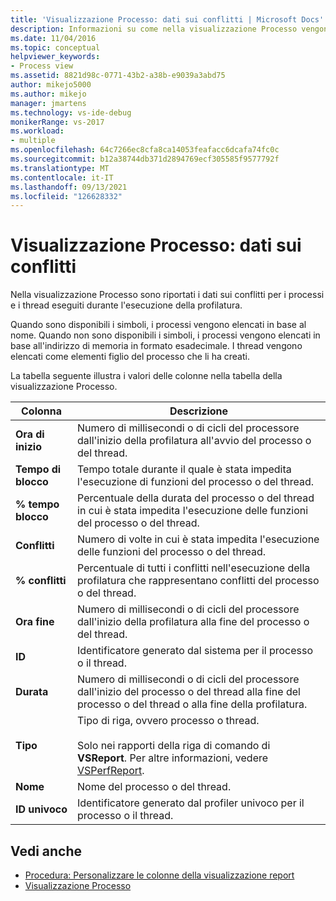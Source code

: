 ```yaml
---
title: 'Visualizzazione Processo: dati sui conflitti | Microsoft Docs'
description: Informazioni su come nella visualizzazione Processo vengono visualizzati i dati relativi ai processi e ai thread eseguiti durante l'esecuzione della profilatura.
ms.date: 11/04/2016
ms.topic: conceptual
helpviewer_keywords:
- Process view
ms.assetid: 8821d98c-0771-43b2-a38b-e9039a3abd75
author: mikejo5000
ms.author: mikejo
manager: jmartens
ms.technology: vs-ide-debug
monikerRange: vs-2017
ms.workload:
- multiple
ms.openlocfilehash: 64c7266ec8cfa8ca14053feafacc6dcafa74fc0c
ms.sourcegitcommit: b12a38744db371d2894769ecf305585f9577792f
ms.translationtype: MT
ms.contentlocale: it-IT
ms.lasthandoff: 09/13/2021
ms.locfileid: "126628332"
---
```

# <a name="process-view---contention-data"></a>Visualizzazione Processo: dati sui conflitti
Nella visualizzazione Processo sono riportati i dati sui conflitti per i processi e i thread eseguiti durante l'esecuzione della profilatura.

 Quando sono disponibili i simboli, i processi vengono elencati in base al nome. Quando non sono disponibili i simboli, i processi vengono elencati in base all'indirizzo di memoria in formato esadecimale. I thread vengono elencati come elementi figlio del processo che li ha creati.

 La tabella seguente illustra i valori delle colonne nella tabella della visualizzazione Processo.

|Colonna|Descrizione|
|------------|-----------------|
|**Ora di inizio**|Numero di millisecondi o di cicli del processore dall'inizio della profilatura all'avvio del processo o del thread.|
|**Tempo di blocco**|Tempo totale durante il quale è stata impedita l'esecuzione di funzioni del processo o del thread.|
|**% tempo blocco**|Percentuale della durata del processo o del thread in cui è stata impedita l'esecuzione delle funzioni del processo o del thread.|
|**Conflitti**|Numero di volte in cui è stata impedita l'esecuzione delle funzioni del processo o del thread.|
|**% conflitti**|Percentuale di tutti i conflitti nell'esecuzione della profilatura che rappresentano conflitti del processo o del thread.|
|**Ora fine**|Numero di millisecondi o di cicli del processore dall'inizio della profilatura alla fine del processo o del thread.|
|**ID**|Identificatore generato dal sistema per il processo o il thread.|
|**Durata**|Numero di millisecondi o di cicli del processore dall'inizio del processo o del thread alla fine del processo o del thread o alla fine della profilatura.|
|**Tipo**|Tipo di riga, ovvero processo o thread.<br /><br /> Solo nei rapporti della riga di comando di **VSReport**. Per altre informazioni, vedere [VSPerfReport](../profiling/vsperfreport.md).|
|**Nome**|Nome del processo o del thread.|
|**ID univoco**|Identificatore generato dal profiler univoco per il processo o il thread.|

## <a name="see-also"></a>Vedi anche
- [Procedura: Personalizzare le colonne della visualizzazione report](../profiling/how-to-customize-report-view-columns.md)
- [Visualizzazione Processo](../profiling/process-view.md)
